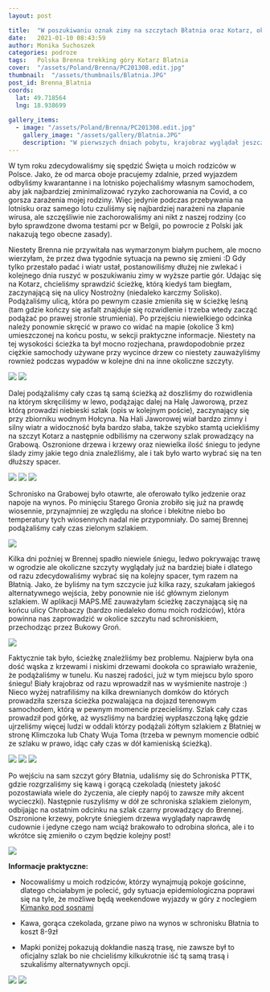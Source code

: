 ```yaml
---
layout: post

title:  "W poszukiwaniu oznak zimy na szczytach Błatnia oraz Kotarz, okolica miejscowości Brenna"
date:   2021-01-10 08:43:59
author: Monika Suchoszek
categories: podroze
tags:	Polska Brenna trekking góry Kotarz Blatnia
cover:  "/assets/Poland/Brenna/PC201308.edit.jpg"
thumbnail:  "/assets/thumbnails/Blatnia.JPG"
post_id: Brenna_Blatnia
coords:
  lat: 49.718564
  lng: 18.938699
  
gallery_items:
  - image: "/assets/Poland/Brenna/PC201308.edit.jpg"
    gallery_image: "/assets/gallery/Blatnia.JPG"
    description: "W pierwszych dniach pobytu, krajobraz wyglądał jeszcze jesiennie, Stary Groń, Brenna"
---
```


W tym roku zdecydowaliśmy się spędzić Święta u moich rodziców w Polsce. Jako, że od marca oboje pracujemy zdalnie, przed wyjazdem
odbyliśmy kwarantanne i na lotnisko pojechaliśmy własnym samochodem, aby jak najbardziej zminimalizować ryzyko zachorowania na Covid, a co
gorsza zarażenia mojej rodziny. Więc jedynie podczas przebywania na lotnisku oraz samego lotu czuliśmy się najbardziej narażeni na złapanie wirusa,
ale szczęśliwie nie zachorowaliśmy ani nikt z naszej rodziny (co było sprawdzone dwoma testami pcr w Belgii, po powrocie z Polski jak nakazują tego obecne zasady).

Niestety Brenna nie przywitała nas wymarzonym białym puchem, ale mocno wierzyłam, że przez dwa tygodnie sytuacja na pewno się zmieni :D
Gdy tylko przestało padać i wiatr ustał, postanowiliśmy dłużej nie zwlekać i kolejnego dnia ruszyć w poszukiwaniu zimy w wyższe partie gór.
Udając się na Kotarz, chcieliśmy sprawdzić ścieżkę, którą kiedyś tam biegłam, zaczynającą się na ulicy Nostrożny (niedaleko karczmy Solisko). 
Podążaliśmy ulicą, która po pewnym czasie zmieniła się w ścieżkę leśną (tam gdzie kończy się asfalt znajduje się rozwidlenie i trzeba wtedy zacząć podążać po prawej stronie
strumienia). Po przejściu niewielkiego odcinka należy ponownie skręcić w prawo co widać na mapie (okolice 3 km) umieszczonej na końcu postu, w sekcji
praktyczne informacje. Niestety na tej wysokości ścieżka ta był mocno rozjechana, prawdopodobnie przez ciężkie samochody używane przy wycince drzew co niestety
zauważyliśmy rownież podczas wypadów w kolejne dni na inne okoliczne szczyty. 

<img src="/assets/Poland/Brenna/PC211345.edit.jpg" />
<img src="/assets/Poland/Brenna/PC211314.edit.jpg" />

Dalej podążaliśmy cały czas tą samą ścieżką aż doszliśmy do rozwidlenia na którym skręciliśmy w lewo, podążając dalej 
na Halę Jaworową, przez którą prowadzi niebieski szlak (opis w kolejnym poście), zaczynający się przy zbiorniku wodnym Hołcyna.
Na Hali Jaworowej wiał bardzo zimny i silny wiatr a widoczność była bardzo słaba, także szybko stamtą uciekliśmy na szczyt Kotarz a następnie
odbiliśmy na czerwony szlak prowadzący na Grabową. Oszronione drzewa i krzewy oraz niewielka ilość śniegu to jedyne ślady zimy jakie tego
dnia znaleźliśmy, ale i tak było warto wybrać się na ten dłuższy spacer. 

<img src="/assets/Poland/Brenna/PC211324.edit.jpg" />
<img src="/assets/Poland/Brenna/PC211336.edit.jpg" />
<img src="/assets/Poland/Brenna/PC211341.edit.jpg" />

Schronisko na Grabowej było otawrte, ale oferowało tylko jedzenie oraz napoje na wynos. Po minięciu Starego Gronia zrobiło się już na prawdę wiosennie,
przynajmniej ze względu na słońce i błekitne niebo bo temperatury tych wiosennych nadal nie przypomniały. Do samej Brennej podążaliśmy cały czas
zielonym szlakiem.
 
<img src="/assets/Poland/Brenna/PC201308.edit.jpg" />

Kilka dni poźniej w Brennej spadło niewiele śniegu, ledwo pokrywając trawę w ogrodzie ale okoliczne szczyty wyglądały już na bardziej białe
i dlatego od razu zdecydowaliśmy wybrać się na kolejny spacer, tym razem na Błatnią. Jako, że byliśmy na tym szczycie już kilka razy, szukałam
jakiegoś alternatywnego wejścia, żeby ponownie nie iść głównym zielonym szlakiem. W aplikacji MAPS.ME zauważyłam ścieżkę zaczynającą się na końcu ulicy 
Chrobaczy (bardzo niedaleko domu moich rodziców), która powinna nas zaprowadzić w okolice szczytu nad schroniskiem, przechodząc przez Bukowy Groń.

<img src="/assets/Poland/Brenna/PC261464.edit.jpg" />

Faktycznie tak było, ścieżkę znależliśmy bez problemu. Najpierw była ona dość wąska z krzewami i niskimi drzewami dookoła co sprawiało wrażenie, że 
podążaliśmy w tunelu. Ku naszej radości, już w tym miejscu bylo sporo śniegu! Biały krajobraz od razu wprowadził nas w wyśmienite nastroje :) Nieco wyżej
natrafiliśmy na kilka drewnianych domków do których prowadziła szersza ścieżka pozwalająca na dojazd terenowym samochodem, którą w pewnym momencie przecieliśmy. 
Szlak cały czas prowadził pod górkę, aż wyszliśmy na bardziej wypłaszczoną łąkę gdzie ujrzeliśmy więcej ludzi w oddali którzy podążali żółtym szlakiem z Błatniej w stronę Klimczoka lub 
Chaty Wuja Toma (trzeba w pewnym momencie odbić ze szlaku w prawo, idąc cały czas w dół kamieniską ścieżką). 

<img src="/assets/Poland/Brenna/PC261472.edit.jpg" />
<img src="/assets/Poland/Brenna/PC261482.edit.jpg" />
<img src="/assets/Poland/Brenna/PC261488.edit.jpg" />

Po wejściu na sam szczyt góry Błatnia, udaliśmy się do Schroniska PTTK, gdzie rozgrzaliśmy się kawą i gorącą czekoladą (niestety jakość pozostawiała 
wiele do życzenia, ale ciepły napój to zawsze miły akcent wycieczki). Następnie ruszyliśmy w dół ze schroniska szlakiem zielonym, odbijając na ostatnim 
odcinku na szlak czarny prowadzący do Brennej. Oszronione krzewy, pokryte śniegiem drzewa wyglądały naprawdę cudownie i jedyne czego nam wciąż brakowało
to odrobina słońca, ale i to wkrótce się zmieniło o czym będzie kolejny post!

<img src="/assets/Poland/Brenna/PC261501.edit.jpg" />


__Informacje praktyczne:__

  * Nocowaliśmy u moich rodziców, którzy wynajmują pokoje gościnne, dlatego chciałabym je polecić, gdy sytuacja epidemiologiczna 
  poprawi się na tyle, że możliwe będą weekendowe wyjazdy w góry z noclegiem [Kimanko pod sosnami](https://kimanko-pod-sosnami.github.io/)
  
  * Kawa, gorąca czekolada, grzane piwo na wynos w schronisku Błatnia to koszt 8-9zł
 
  * Mapki poniżej pokazują dokłandie naszą trasę, nie zawsze był to oficjalny szlak bo nie chcieliśmy kilkukrotnie iść tą samą trasą i 
  szukaliśmy alternatywnych opcji.
  <img src="/assets/Poland/Brenna/Kotarz-Stary Gron.png" />
  <img src="/assets/Poland/Brenna/Blatnia.png" />
  
  
  
  
